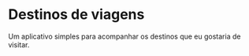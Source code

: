# Destinos de viagens

Um aplicativo simples para acompanhar os destinos que eu gostaria de visitar.